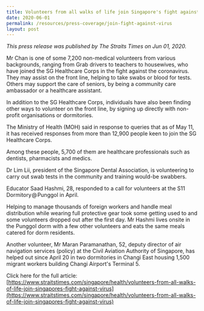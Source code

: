```yaml
---
title: Volunteers from all walks of life join Singapore's fight against virus
date: 2020-06-01
permalink: /resources/press-coverage/join-fight-against-virus
layout: post
---
```

*This press release was published by The Straits Times on Jun 01, 2020.*

Mr Chan is one of some 7,200 non-medical volunteers from various backgrounds, ranging from Grab drivers to teachers to housewives, who have joined the SG Healthcare Corps in the fight against the coronavirus. They may assist on the front line, helping to take swabs or blood for tests. Others may support the care of seniors, by being a community care ambassador or a healthcare assistant.

In addition to the SG Healthcare Corps, individuals have also been finding other ways to volunteer on the front line, by signing up directly with non-profit organisations or dormitories.

The Ministry of Health (MOH) said in response to queries that as of May 11, it has received responses from more than 12,900 people keen to join the SG Healthcare Corps.

Among these people, 5,700 of them are healthcare professionals such as dentists, pharmacists and medics.

Dr Lim Lii, president of the Singapore Dental Association, is volunteering to carry out swab tests in the community and training would-be swabbers.

Educator Saad Hashmi, 28, responded to a call for volunteers at the S11 Dormitory @ Punggol in April.

Helping to manage thousands of foreign workers and handle meal distribution while wearing full protective gear took some getting used to and some volunteers dropped out after the first day. Mr Hashmi lives onsite in the Punggol dorm with a few other volunteers and eats the same meals catered for dorm residents.

Another volunteer, Mr Maran Paramanathan, 52, deputy director of air navigation services (policy) at the Civil Aviation Authority of Singapore, has helped out since April 20 in two dormitories in Changi East housing 1,500 migrant workers building Changi Airport's Terminal 5.

Click here for the full article: [https://www.straitstimes.com/singapore/health/volunteers-from-all-walks-of-life-join-singapores-fight-against-virus](https://www.straitstimes.com/singapore/health/volunteers-from-all-walks-of-life-join-singapores-fight-against-virus)